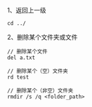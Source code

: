 1、返回上一级
```
cd ../
```
2、删除某个文件夹或文件
```
// 删除某个文件
del a.txt

// 删除某个（空）文件夹
rd test

// 删除某个（非空）文件夹
rmdir /s /q <folder_path>
```